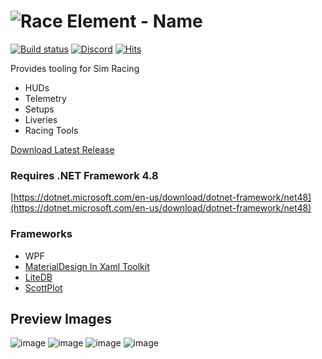 # ![Race Element - Name](https://user-images.githubusercontent.com/4581237/209894070-ae0566aa-580b-4700-8099-614acdaa890b.png)


[![Build status](https://ci.appveyor.com/api/projects/status/wnbn1pdscccqwegg?svg=true)](https://ci.appveyor.com/project/RiddleTime/race-element)
[![Discord](https://badgen.net/discord/members/26AAEW5mUq?icon=discord&color=5562ea&label=Race%20Element)](https://discord.gg/26AAEW5mUq)
[![Hits](https://hits.seeyoufarm.com/api/count/keep/badge.svg?url=https%3A%2F%2Fgithub.com%2FRiddleTime%2FACC-Manager&count_bg=%23FF4500&title_bg=%23555555&icon=&icon_color=%23E7E7E7&title=Usage%3A+Today+%2F+All-time&edge_flat=false)](https://hits.seeyoufarm.com)

Provides tooling for Sim Racing
- HUDs
- Telemetry
- Setups
- Liveries
- Racing Tools

[Download Latest Release](https://github.com/RiddleTime/Race-Element/releases/latest)


### Requires .NET Framework 4.8
[https://dotnet.microsoft.com/en-us/download/dotnet-framework/net48](https://dotnet.microsoft.com/en-us/download/dotnet-framework/net48)

### Frameworks
- WPF
- [MaterialDesign In Xaml Toolkit](https://github.com/MaterialDesignInXAML/MaterialDesignInXamlToolkit)
- [LiteDB](https://github.com/mbdavid/LiteDB)
- [ScottPlot](https://github.com/scottplot/scottplot)

## Preview Images
![image](https://user-images.githubusercontent.com/4581237/205200289-58a8ad04-fb39-45a4-bfe8-a8f455a18dfd.png)
![image](https://user-images.githubusercontent.com/4581237/190435640-9e5eef21-8cfc-4599-b4f0-668e266c8b33.png)
![image](https://user-images.githubusercontent.com/4581237/190435822-e174f425-b7d5-4952-bdbf-ca1aed66bf53.png)
![image](https://user-images.githubusercontent.com/4581237/190436083-0b229cdc-fb82-4c07-b4b8-ffe07399c28d.png)


